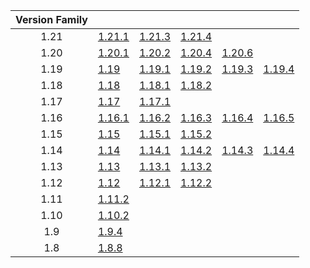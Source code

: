 | Version Family | | | | | |
|:---:|---|---|---|---|---|
| 1.21 | [1.21.1](https://github.com/BaldGang/spigot-build/releases/download/20241216/spigot-1.21.1.jar) | [1.21.3](https://github.com/BaldGang/spigot-build/releases/download/20241216/spigot-1.21.3.jar) | [1.21.4](https://github.com/BaldGang/spigot-build/releases/download/20241216/spigot-1.21.4.jar) | | |
| 1.20 | [1.20.1](https://github.com/BaldGang/spigot-build/releases/download/20241216/spigot-1.20.1.jar) | [1.20.2](https://github.com/BaldGang/spigot-build/releases/download/20241216/spigot-1.20.2.jar) | [1.20.4](https://github.com/BaldGang/spigot-build/releases/download/20241216/spigot-1.20.4.jar) | [1.20.6](https://github.com/BaldGang/spigot-build/releases/download/20241216/spigot-1.20.6.jar) | |
| 1.19 | [1.19](https://github.com/BaldGang/spigot-build/releases/download/20241216/spigot-1.19.jar) | [1.19.1](https://github.com/BaldGang/spigot-build/releases/download/20241216/spigot-1.19.1.jar) | [1.19.2](https://github.com/BaldGang/spigot-build/releases/download/20241216/spigot-1.19.2.jar) | [1.19.3](https://github.com/BaldGang/spigot-build/releases/download/20241216/spigot-1.19.3.jar) | [1.19.4](https://github.com/BaldGang/spigot-build/releases/download/20241216/spigot-1.19.4.jar) |
| 1.18 | [1.18](https://github.com/BaldGang/spigot-build/releases/download/20241216/spigot-1.18.jar) | [1.18.1](https://github.com/BaldGang/spigot-build/releases/download/20241216/spigot-1.18.1.jar) | [1.18.2](https://github.com/BaldGang/spigot-build/releases/download/20241216/spigot-1.18.2.jar) | | |
| 1.17 | [1.17](https://github.com/BaldGang/spigot-build/releases/download/20241216/spigot-1.17.jar) | [1.17.1](https://github.com/BaldGang/spigot-build/releases/download/20241216/spigot-1.17.1.jar) | | | |
| 1.16 | [1.16.1](https://github.com/BaldGang/spigot-build/releases/download/20241216/spigot-1.16.1.jar) | [1.16.2](https://github.com/BaldGang/spigot-build/releases/download/20241216/spigot-1.16.2.jar) | [1.16.3](https://github.com/BaldGang/spigot-build/releases/download/20241216/spigot-1.16.3.jar) | [1.16.4](https://github.com/BaldGang/spigot-build/releases/download/20241216/spigot-1.16.4.jar) | [1.16.5](https://github.com/BaldGang/spigot-build/releases/download/20241216/spigot-1.16.5.jar) |
| 1.15 | [1.15](https://github.com/BaldGang/spigot-build/releases/download/20241216/spigot-1.15.jar) | [1.15.1](https://github.com/BaldGang/spigot-build/releases/download/20241216/spigot-1.15.1.jar) | [1.15.2](https://github.com/BaldGang/spigot-build/releases/download/20241216/spigot-1.15.2.jar) | | |
| 1.14 | [1.14](https://github.com/BaldGang/spigot-build/releases/download/20241216/spigot-1.14.jar) | [1.14.1](https://github.com/BaldGang/spigot-build/releases/download/20241216/spigot-1.14.1.jar) | [1.14.2](https://github.com/BaldGang/spigot-build/releases/download/20241216/spigot-1.14.2.jar) | [1.14.3](https://github.com/BaldGang/spigot-build/releases/download/20241216/spigot-1.14.3.jar) | [1.14.4](https://github.com/BaldGang/spigot-build/releases/download/20241216/spigot-1.14.4.jar) |
| 1.13 | [1.13](https://github.com/BaldGang/spigot-build/releases/download/20241216/spigot-1.13.jar) | [1.13.1](https://github.com/BaldGang/spigot-build/releases/download/20241216/spigot-1.13.1.jar) | [1.13.2](https://github.com/BaldGang/spigot-build/releases/download/20241216/spigot-1.13.2.jar) | | |
| 1.12 | [1.12](https://github.com/BaldGang/spigot-build/releases/download/20241216/spigot-1.12.jar) | [1.12.1](https://github.com/BaldGang/spigot-build/releases/download/20241216/spigot-1.12.1.jar) | [1.12.2](https://github.com/BaldGang/spigot-build/releases/download/20241216/spigot-1.12.2.jar) | | |
| 1.11 | [1.11.2](https://github.com/BaldGang/spigot-build/releases/download/20241216/spigot-1.11.2.jar) | | | | |
| 1.10 | [1.10.2](https://github.com/BaldGang/spigot-build/releases/download/20241216/spigot-1.10.2.jar) | | | | |
| 1.9 | [1.9.4](https://github.com/BaldGang/spigot-build/releases/download/20241216/spigot-1.9.4.jar) | | | | |
| 1.8 | [1.8.8](https://github.com/BaldGang/spigot-build/releases/download/20241216/spigot-1.8.8.jar) | | | | |
